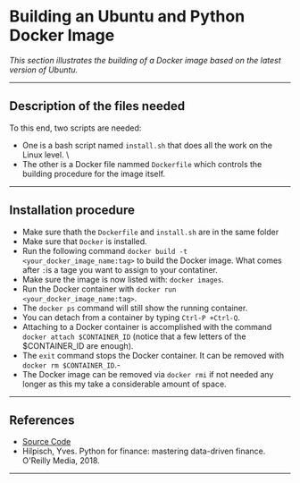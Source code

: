# Building an Ubuntu and Python Docker Image
*This section illustrates the building of a Docker image based on the latest version of Ubuntu.*
***

## Description of the files needed
To this end, two scripts are needed:
  - One is a bash script named `install.sh` that does all the work on the Linux level. \
  - The other is a Docker file  nammed `Dockerfile` which controls the building procedure for the image itself.
***

## Installation procedure
- Make sure thath the `Dockerfile` and `install.sh` are in the same folder 
- Make sure that `Docker` is installed.
- Run the following command `docker build -t <your_docker_image_name:tag>` to build the Docker image. What comes after `:`is a tage you want to assign to your contatiner.
- Make sure the image is now listed with: `docker images`.
- Run the Docker container with `docker run <your_docker_image_name:tag>`.
- The `docker ps` command will still show the running container.
- You can detach from a container by typing `Ctrl-P +Ctrl-Q`.
- Attaching to a Docker container is accomplished with the command `docker attach $CONTAINER_ID` (notice that a few letters of the $CONTAINER_ID are enough).
- The `exit` command stops the Docker container. It can be removed with `docker rm $CONTAINER_ID`.- 
- The Docker image can be removed via `docker rmi` if not needed any longer as this my take a considerable amount of space.
***

## References
- [Source Code](https://github.com/yhilpisch/py4fi2nd/tree/master/code/ch02/Docker)
- Hilpisch, Yves. Python for finance: mastering data-driven finance. O'Reilly Media, 2018.
***

